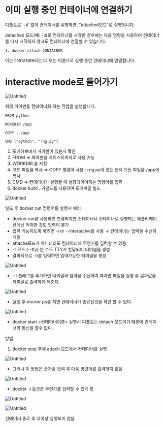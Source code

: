 # **이미 실행 중인 컨테이너에 연결하기**

디폴트로 '`-d`' 없이 컨테이너를 실행하면, "attached모드"로 실행됩니다.

detached 모드(예: `-d`)로 컨테이너를 시작한 경우에는 다음 명령을 사용하여 컨테이너를 다시 시작하지 않고도 컨테이너에 연결할 수 있습니다.

`1. docker attach CONTAINER`

이는 `CONTAINER`라는 ID 또는 이름으로 실행 중인 컨테이너에 연결합니다.

# interactive mode로 들어가기

![Untitled](https://s3.us-west-2.amazonaws.com/secure.notion-static.com/cb74239e-116a-4fb1-8f1a-9dc2628236ec/Untitled.png?X-Amz-Algorithm=AWS4-HMAC-SHA256&X-Amz-Content-Sha256=UNSIGNED-PAYLOAD&X-Amz-Credential=AKIAT73L2G45EIPT3X45%2F20220824%2Fus-west-2%2Fs3%2Faws4_request&X-Amz-Date=20220824T074251Z&X-Amz-Expires=86400&X-Amz-Signature=a9993386c725fbbbe7ee7d0d8e7ba5ed1fdd4acd12199f839c390351befa7eb6&X-Amz-SignedHeaders=host&response-content-disposition=filename%20%3D%22Untitled.png%22&x-id=GetObject)

위의 파이썬을 컨테이너화 하는 작업을 실행합니다.

```docker
FROM python

WORKDIR /app

COPY . /app

CMD ["python", "rng.py"]
```

1. 도커허브에서 파이썬이 있는지 확인
2. FROM ⇒ 파이썬을 베이스이미지로 사용 가능 
3. WORKDIR 을 지정
4. 코드 파일을 복사 ⇒ COPY 명령어 사용 : rng.py이 있는 현재 모든 파일을 /app에 복사
5. CMD ⇒ 컨테이너가 실행될 때 실행되어야하는 명령어를 입력 
6. docker build . 커맨드를 사용하여 도커파일 빌드

![Untitled](https://s3.us-west-2.amazonaws.com/secure.notion-static.com/f516cd74-185b-44e2-b5be-a4fcaef24db6/Untitled.png?X-Amz-Algorithm=AWS4-HMAC-SHA256&X-Amz-Content-Sha256=UNSIGNED-PAYLOAD&X-Amz-Credential=AKIAT73L2G45EIPT3X45%2F20220824%2Fus-west-2%2Fs3%2Faws4_request&X-Amz-Date=20220824T074321Z&X-Amz-Expires=86400&X-Amz-Signature=8c764f0894fe46808b585477987ff633517e0cde71c22fddf01b1cea283116de&X-Amz-SignedHeaders=host&response-content-disposition=filename%20%3D%22Untitled.png%22&x-id=GetObject)

빌드 후 docker run 명령어를 실행시 에러 

- docker run을 사용하면 연결되지만 컨테이너나 컨테이너로 실행되는 애플리케이션에선 어떠한 것도 입력이 불가
- 입력 가능하도록 하려면 -i or --interactive를 사용 → 컨테이너는 입력을 수신하게됨
- attache모드가 아니더라도 컨테이너에 무언가를 입력할 수 있음
- -t 모드 (--tty) 는 수도 TTY가 할당되어 터미널을 생성
- 결과적으로 -it를 입력하면 입력가능한 터미널을 생성

![Untitled](https://s3.us-west-2.amazonaws.com/secure.notion-static.com/9af0785e-6f39-458b-82d9-df199e3c5185/Untitled.png?X-Amz-Algorithm=AWS4-HMAC-SHA256&X-Amz-Content-Sha256=UNSIGNED-PAYLOAD&X-Amz-Credential=AKIAT73L2G45EIPT3X45%2F20220824%2Fus-west-2%2Fs3%2Faws4_request&X-Amz-Date=20220824T074355Z&X-Amz-Expires=86400&X-Amz-Signature=b4077c1335c1b118c8d7c2cd4ac603f0064bb76eaaed292a3c49d0ddbeff4f56&X-Amz-SignedHeaders=host&response-content-disposition=filename%20%3D%22Untitled.png%22&x-id=GetObject)

- -it 플래그를 추가하면 터미널과 입력을 수신하여 파이썬 파일을 실행 후 결과값을 터미널로 출력하게 해준다.

![Untitled](https://s3.us-west-2.amazonaws.com/secure.notion-static.com/c1963be3-424b-499c-8e91-c0b9e28749b4/Untitled.png?X-Amz-Algorithm=AWS4-HMAC-SHA256&X-Amz-Content-Sha256=UNSIGNED-PAYLOAD&X-Amz-Credential=AKIAT73L2G45EIPT3X45%2F20220824%2Fus-west-2%2Fs3%2Faws4_request&X-Amz-Date=20220824T074430Z&X-Amz-Expires=86400&X-Amz-Signature=bf469dd647d155387431e56daf888bd54784c9cc502a4c1e53d3c01dd3bf2a99&X-Amz-SignedHeaders=host&response-content-disposition=filename%20%3D%22Untitled.png%22&x-id=GetObject)

- 실행 후 docker ps를 치면 컨테이너가 종료된것을 확인 할 수 있다.

![Untitled](https://s3.us-west-2.amazonaws.com/secure.notion-static.com/77a3777d-c378-42b7-ba88-57c2d69d7024/Untitled.png?X-Amz-Algorithm=AWS4-HMAC-SHA256&X-Amz-Content-Sha256=UNSIGNED-PAYLOAD&X-Amz-Credential=AKIAT73L2G45EIPT3X45%2F20220824%2Fus-west-2%2Fs3%2Faws4_request&X-Amz-Date=20220824T074452Z&X-Amz-Expires=86400&X-Amz-Signature=931c0f36fad46252631b31287568c4f3110eba2135685a7e98f0ef1e097e20da&X-Amz-SignedHeaders=host&response-content-disposition=filename%20%3D%22Untitled.png%22&x-id=GetObject)

- docker start <컨테이너이름> 실행시 디폴트는 detach 모드이기 떄문에 컨테이너와 통신을 할수 없다.

방법

1. docker stop 후에 attach 모드에서 컨테이너를 실행

![Untitled](https://s3.us-west-2.amazonaws.com/secure.notion-static.com/80f15f3a-0c2a-4a6e-9686-13fdc2d6359c/Untitled.png?X-Amz-Algorithm=AWS4-HMAC-SHA256&X-Amz-Content-Sha256=UNSIGNED-PAYLOAD&X-Amz-Credential=AKIAT73L2G45EIPT3X45%2F20220824%2Fus-west-2%2Fs3%2Faws4_request&X-Amz-Date=20220824T074553Z&X-Amz-Expires=86400&X-Amz-Signature=cb7278100d12d14d98acfdbbc627585fc61bb9a22783dd3ffe7db4d2a4c1875b&X-Amz-SignedHeaders=host&response-content-disposition=filename%20%3D%22Untitled.png%22&x-id=GetObject)

- 그러나 이 방법은 숫자를 입력 후 다음 명령어를 출력하지 않음

![Untitled](https://s3.us-west-2.amazonaws.com/secure.notion-static.com/b344c564-2bbb-4797-a207-d88082e1c500/Untitled.png?X-Amz-Algorithm=AWS4-HMAC-SHA256&X-Amz-Content-Sha256=UNSIGNED-PAYLOAD&X-Amz-Credential=AKIAT73L2G45EIPT3X45%2F20220824%2Fus-west-2%2Fs3%2Faws4_request&X-Amz-Date=20220824T074618Z&X-Amz-Expires=86400&X-Amz-Signature=de97cb4e9a7b265cd73e686b6222402c66ecc68bb207039addf819d74c195d3a&X-Amz-SignedHeaders=host&response-content-disposition=filename%20%3D%22Untitled.png%22&x-id=GetObject)

- docker -i 옵션은 무언가를 입력할 수 있게 함

![Untitled](https://s3.us-west-2.amazonaws.com/secure.notion-static.com/1f6e7360-be37-4092-bf40-568245b7b120/Untitled.png?X-Amz-Algorithm=AWS4-HMAC-SHA256&X-Amz-Content-Sha256=UNSIGNED-PAYLOAD&X-Amz-Credential=AKIAT73L2G45EIPT3X45%2F20220824%2Fus-west-2%2Fs3%2Faws4_request&X-Amz-Date=20220824T074638Z&X-Amz-Expires=86400&X-Amz-Signature=3776f773dec147ca2b7062bb2288021632ef8eaddd43176557ac9323fe2dc650&X-Amz-SignedHeaders=host&response-content-disposition=filename%20%3D%22Untitled.png%22&x-id=GetObject)

![Untitled](https://s3.us-west-2.amazonaws.com/secure.notion-static.com/b9e6cfeb-bec8-471f-915c-bd67881156bc/Untitled.png?X-Amz-Algorithm=AWS4-HMAC-SHA256&X-Amz-Content-Sha256=UNSIGNED-PAYLOAD&X-Amz-Credential=AKIAT73L2G45EIPT3X45%2F20220824%2Fus-west-2%2Fs3%2Faws4_request&X-Amz-Date=20220824T074654Z&X-Amz-Expires=86400&X-Amz-Signature=9b788d72b924d0ecc0085215e923e66bd31c69ba9ea4bf438e400c91ebbe20e0&X-Amz-SignedHeaders=host&response-content-disposition=filename%20%3D%22Untitled.png%22&x-id=GetObject)

컨테이너 종료 후 더이상 실행되지 않음